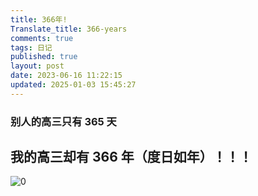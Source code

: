 ```yaml
---
title: 366年!
Translate_title: 366-years
comments: true
tags: 日记
published: true
layout: post
date: 2023-06-16 11:22:15
updated: 2025-01-03 15:45:27
---
```


### 别人的高三只有 365 天

## 我的高三却有 366 年（度日如年）！！！

![0](https://img.zmal.top/old/0.7lk4zxyws3.webp)
